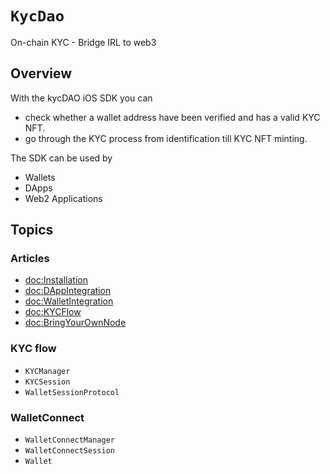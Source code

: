# ``KycDao``

On-chain KYC - Bridge IRL to web3

## Overview

With the kycDAO iOS SDK you can 
- check whether a wallet address have been verified and has a valid KYC NFT. 
- go through the KYC process from identification till KYC NFT minting.

The SDK can be used by
- Wallets
- DApps
- Web2 Applications

## Topics

### Articles

- <doc:Installation>
- <doc:DAppIntegration>
- <doc:WalletIntegration>
- <doc:KYCFlow>
- <doc:BringYourOwnNode>

### KYC flow

- ``KYCManager``
- ``KYCSession``
- ``WalletSessionProtocol``

### WalletConnect

- ``WalletConnectManager``
- ``WalletConnectSession``
- ``Wallet``
